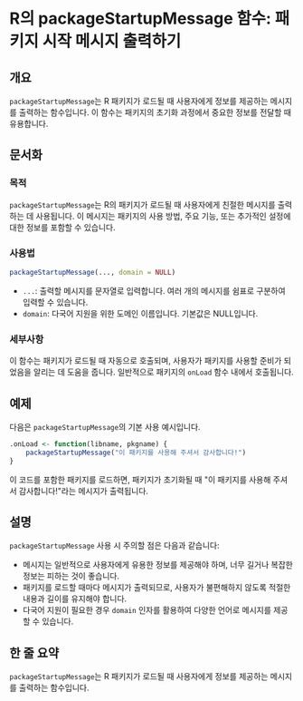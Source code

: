 <!--
Meta Description: # R의 packageStartupMessage 함수: 패키지 시작 메시지 출력하기 ## 개요 `packageStartupMessage`는 R 패키지가 로드될 때 사용자에게 정보를 제공하는 메시지를 출력하는 함수입니다. 이 함수는 패키지의 초기화 과정에서 중요한 정보를...
Meta Keywords: packagestartupmessage, 메시지를, 패키지가, 정보를, 패키지를
-->

# R의 packageStartupMessage 함수: 패키지 시작 메시지 출력하기

## 개요
`packageStartupMessage`는 R 패키지가 로드될 때 사용자에게 정보를 제공하는 메시지를 출력하는 함수입니다. 이 함수는 패키지의 초기화 과정에서 중요한 정보를 전달할 때 유용합니다.

## 문서화
### 목적
`packageStartupMessage`는 R의 패키지가 로드될 때 사용자에게 친절한 메시지를 출력하는 데 사용됩니다. 이 메시지는 패키지의 사용 방법, 주요 기능, 또는 추가적인 설정에 대한 정보를 포함할 수 있습니다.

### 사용법
```R
packageStartupMessage(..., domain = NULL)
```

- `...`: 출력할 메시지를 문자열로 입력합니다. 여러 개의 메시지를 쉼표로 구분하여 입력할 수 있습니다.
- `domain`: 다국어 지원을 위한 도메인 이름입니다. 기본값은 NULL입니다.

### 세부사항
이 함수는 패키지가 로드될 때 자동으로 호출되며, 사용자가 패키지를 사용할 준비가 되었음을 알리는 데 도움을 줍니다. 일반적으로 패키지의 `onLoad` 함수 내에서 호출됩니다.

## 예제
다음은 `packageStartupMessage`의 기본 사용 예시입니다.

```R
.onLoad <- function(libname, pkgname) {
    packageStartupMessage("이 패키지를 사용해 주셔서 감사합니다!")
}
```

이 코드를 포함한 패키지를 로드하면, 패키지가 초기화될 때 "이 패키지를 사용해 주셔서 감사합니다!"라는 메시지가 출력됩니다.

## 설명
`packageStartupMessage` 사용 시 주의할 점은 다음과 같습니다:
- 메시지는 일반적으로 사용자에게 유용한 정보를 제공해야 하며, 너무 길거나 복잡한 정보는 피하는 것이 좋습니다.
- 패키지를 로드할 때마다 메시지가 출력되므로, 사용자가 불편해하지 않도록 적절한 내용과 길이를 유지해야 합니다.
- 다국어 지원이 필요한 경우 `domain` 인자를 활용하여 다양한 언어로 메시지를 제공할 수 있습니다.

## 한 줄 요약
`packageStartupMessage`는 R 패키지가 로드될 때 사용자에게 정보를 제공하는 메시지를 출력하는 함수입니다.